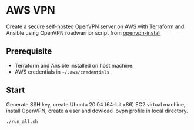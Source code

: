 # AWS VPN
Create a secure self-hosted OpenVPN server on AWS with Terraform and Ansible using
OpenVPN roadwarrior script from [openvpn-install](https://github.com/angristan/openvpn-install)

## Prerequisite

* Terraform and Ansible installed on host machine.
* AWS credentials in `~/.aws/credentials`

## Start 

Generate SSH key, create Ubuntu 20.04 (64-bit x86) EC2 virtual machine, install OpenVPN, create a user and dowload .ovpn profile in local directory.

`./run_all.sh`
